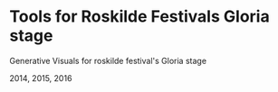 Tools for Roskilde Festivals Gloria stage
==============
Generative Visuals for roskilde festival's Gloria stage

2014, 2015, 2016
